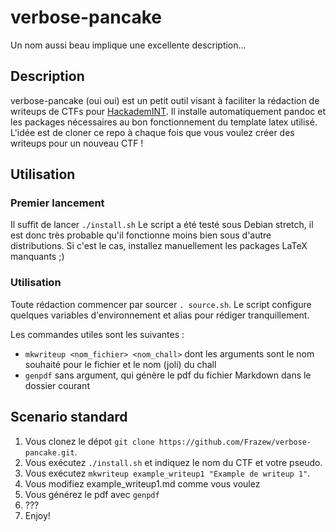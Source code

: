 # verbose-pancake
Un nom aussi beau implique une excellente description...

## Description

verbose-pancake (oui oui) est un petit outil visant à faciliter la rédaction de writeups de CTFs pour [HackademINT](http://hackademint.minet.net/).
Il installe automatiquement pandoc et les packages nécessaires au bon fonctionnement du template latex utilisé.
L'idée est de cloner ce repo à chaque fois que vous voulez créer des writeups pour un nouveau CTF !

## Utilisation

### Premier lancement

Il suffit de lancer `./install.sh`
Le script a été testé sous Debian stretch, il est donc très probable qu'il fonctionne moins bien sous d'autre distributions.
Si c'est le cas, installez manuellement les packages LaTeX manquants ;)

### Utilisation

Toute rédaction commencer par sourcer `. source.sh`. Le script configure quelques variables d'environnement et alias pour rédiger tranquillement.

Les commandes utiles sont les suivantes :

- `mkwriteup <nom_fichier> <nom_chall>` dont les arguments sont le nom souhaité pour le fichier et le nom (joli) du chall
- `genpdf` sans argument, qui génère le pdf du fichier Markdown dans le dossier courant

## Scenario standard

1. Vous clonez le dépot `git clone https://github.com/Frazew/verbose-pancake.git`.
2. Vous exécutez `./install.sh` et indiquez le nom du CTF et votre pseudo.
3. Vous exécutez `mkwriteup example_writeup1 "Example de writeup 1"`.
4. Vous modifiez example_writeup1.md comme vous voulez
5. Vous générez le pdf avec `genpdf`
6. ???
7. Enjoy!
